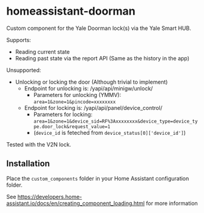 # homeassistant-doorman
Custom component for the Yale Doorman lock(s) via the Yale Smart HUB.

Supports:
 * Reading current state
 * Reading past state via the report API (Same as the history in the app)

Unsupported:
* Unlocking or locking the door (Although trivial to implement)
  * Endpoint for unlocking is: /yapi/api/minigw/unlock/
    * Parameters for unlocking (YMMV): `area=1&zone=1&pincode=xxxxxxxx`
  * Endpoint for locking is: /yapi/api/panel/device_control/
    * Parameters for locking: `area=1&zone=1&device_sid=RF%3Axxxxxxxx&device_type=device_type.door_lock&request_value=1`    
     * (`device_id` is feteched from `device_status[0]['device_id']`)

Tested with the V2N lock.

## Installation

Place the `custom_components` folder in your Home Assistant configuration folder.

See https://developers.home-assistant.io/docs/en/creating_component_loading.html for more information

